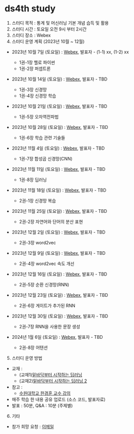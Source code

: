 # ds4th study
1) 스터디 목적 : 통계 및 머신러닝 기본 개념 습득 및 활용
2) 스터디 시간 : 토요일 오전 9시 부터 2시간
3) 스터디 장소 : Webex
4) 스터디 운영 계획 (2023년 10월 ~ 12월)
- 2023년 10월 7일 (토요일) : [Webex](), 발표자 - (1-1) xx, (1-2) xx
  - 1권-1장 헬로 파이썬
  - 1권-2장 퍼셉트론

- 2023년 10월 14일 (토요일) : [Webex](), 발표자 - TBD
  - 1권-3장 신경망
  - 1권-4장 신경망 학습

- 2023년 10월 21일 (토요일) : [Webex](), 발표자 - TBD
  - 1권-5장 오차역전파법

- 2023년 10월 28일 (토요일) : [Webex](), 발표자 - TBD
  - 1권-6장 학습 관련 기술들

- 2023년 11월 4일 (토요일) : [Webex](), 발표자 - TBD
  - 1권-7장 합성곱 신경망(CNN)

- 2023년 11월 11일 (토요일) : [Webex](), 발표자 - TBD
  - 1권-8장 딥러닝

- 2023년 11월 18일 (토요일) : [Webex](), 발표자 - TBD
  - 2권-1장 신경망 복습

- 2023년 11월 25일 (토요일) : [Webex](), 발표자 - TBD
  - 2권-2장 자연어와 단어의 분산 표현

- 2023년 12월 2일 (토요일) : [Webex](), 발표자 - TBD
  - 2권-3장 word2vec

- 2023년 12월 9일 (토요일) : [Webex](), 발표자 - TBD
  - 2권-4장 word2vec 속도 개선

- 2023년 12월 16일 (토요일) : [Webex](), 발표자 - TBD
  - 2권-5장 순환 신경망(RNN)

- 2023년 12월 23일 (토요일) : [Webex](), 발표자 - TBD
  - 2권-6장 게이트가 추가된 RNN

- 2023년 12월 30일 (토요일) : [Webex](), 발표자 - TBD
  - 2권-7장 RNN을 사용한 문장 생성

- 2024년 1월 6일 (토요일) : [Webex](), 발표자 - TBD
  - 2권-8장 어텐션

    
5) 스터디 운영 방법
- 교재 :
  - (교재1)[밑바닥부터 시작하는 딥러닝](https://ridibooks.com/books/443000454?_s=search&_q=%EB%B0%91%EB%B0%94%EB%8B%A5%EB%B6%80%ED%84%B0+%EC%8B%9C%EC%9E%91%ED%95%98%EB%8A%94+%EB%94%A5%EB%9F%AC%EB%8B%9D&_rdt_sid=search&_rdt_idx=0)
  - (교재2)[밑바닥부터 시작하는 딥러닝 2](https://ridibooks.com/books/443000691?_s=search&_q=%EB%B0%91%EB%B0%94%EB%8B%A5%EB%B6%80%ED%84%B0+%EC%8B%9C%EC%9E%91%ED%95%98%EB%8A%94+%EB%94%A5%EB%9F%AC%EB%8B%9D&_rdt_sid=search&_rdt_idx=1)
- 참고 :
  - [수원대학교 한경훈 교수 강의](https://www.youtube.com/@SlowAI/playlists)
- 매주 학습 한 내용 공유 업로드 (소스 코드, 발표자료)
- 발표 : 50분, Q&A : 10분 (주제별) 

6) 기타
- 참가 희망 요청 : [이메일](restful3@gmail.com)
